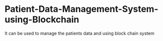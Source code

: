 # Patient-Data-Management-System-using-Blockchain
It can be used to manage the patients data and using block chain system
